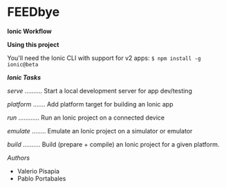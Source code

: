 # FEEDbye


**Ionic Workflow**

**Using this project**

You'll need the Ionic CLI with support for v2 apps:
`$ npm install -g ionic@beta`


_**_Ionic Tasks_**_

_serve_  ..........  Start a local development server for app dev/testing

_platform_  .......  Add platform target for building an Ionic app

_run_  ............  Run an Ionic project on a connected device

_emulate_  ........  Emulate an Ionic project on a simulator or emulator

_build_  ..........  Build (prepare + compile) an Ionic project for a given platform.



_Authors_

- Valerio Pisapia
- Pablo Portabales

